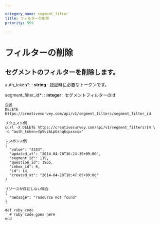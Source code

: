 ```yaml
---

category_name: segment_filter
title: フィルターの削除
priority: 999

---
```


# フィルターの削除

## セグメントのフィルターを削除します。

auth_token*:
: __string__
: 認証時に必要なトークンです。

segment_filter_id*:
: __integer__
: セグメントフィルターのid

~~~
定義
DELETE https://creativesurvey.com/api/v1/segment_filters/segment_filter_id

リクエスト例
curl -X DELETE https://creativesurvey.com/api/v1/segment_filters/14 \
-d "auth_token=Vp5vzALpGzhqkcpxxxxx"

レスポンス例
{
  "value": "4383",
  "updated_at": "2014-04-28T16:24:39+09:00",
  "segment_id": 119,
  "question_id": 1865,
  "inbox_id": 6,
  "id": 14,
  "created_at": "2014-04-28T10:47:05+09:00"
}

リソースが存在しない場合
{
  "message": "resource not found"
}
~~~

~~~
def ruby_code
  # ruby code goes here
end
~~~

